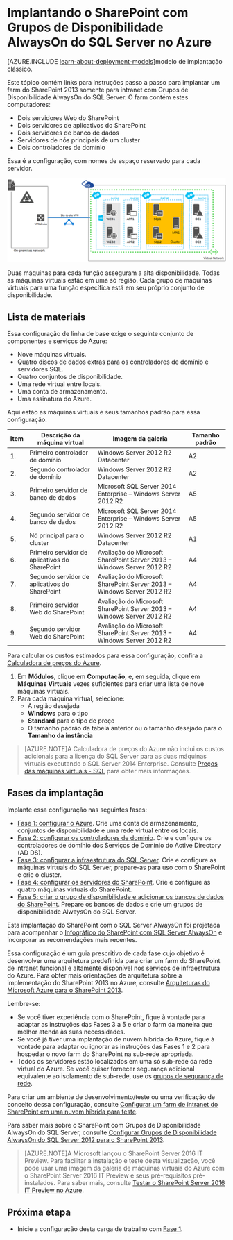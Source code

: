 <properties
	pageTitle="Implantar um farm do SharePoint Server 2013 | Microsoft Azure"
	description="Implante um farm do SharePoint Server 2013 de alta disponibilidade usando grupos de disponibilidade do AlwaysOn do SQL Server no Azure em cinco fases."
	documentationCenter=""
	services="virtual-machines"
	authors="JoeDavies-MSFT"
	manager="timlt"
	editor=""
	tags="azure-resource-manager"/>

<tags
	ms.service="virtual-machines"
	ms.workload="infrastructure-services"
	ms.tgt_pltfrm="Windows"
	ms.devlang="na"
	ms.topic="article"
	ms.date="12/17/2015"
	ms.author="josephd"/>

# Implantando o SharePoint com Grupos de Disponibilidade AlwaysOn do SQL Server no Azure

[AZURE.INCLUDE [learn-about-deployment-models](../../includes/learn-about-deployment-models-rm-include.md)]modelo de implantação clássico.

Este tópico contém links para instruções passo a passo para implantar um farm do SharePoint 2013 somente para intranet com Grupos de Disponibilidade AlwaysOn do SQL Server. O farm contém estes computadores:

- Dois servidores Web do SharePoint
- Dois servidores de aplicativos do SharePoint
- Dois servidores de banco de dados
- Servidores de nós principais de um cluster
- Dois controladores de domínio

Essa é a configuração, com nomes de espaço reservado para cada servidor.

![](./media/virtual-machines-workload-intranet-sharepoint-overview/workload-spsqlao_05.png)

Duas máquinas para cada função asseguram a alta disponibilidade. Todas as máquinas virtuais estão em uma só região. Cada grupo de máquinas virtuais para uma função específica está em seu próprio conjunto de disponibilidade.

## Lista de materiais

Essa configuração de linha de base exige o seguinte conjunto de componentes e serviços do Azure:

- Nove máquinas virtuais.
- Quatro discos de dados extras para os controladores de domínio e servidores SQL.
- Quatro conjuntos de disponibilidade.
- Uma rede virtual entre locais.
- Uma conta de armazenamento.
- Uma assinatura do Azure.

Aqui estão as máquinas virtuais e seus tamanhos padrão para essa configuração.

Item | Descrição da máquina virtual | Imagem da galeria | Tamanho padrão
--- | --- | --- | ---
1\. | Primeiro controlador de domínio | Windows Server 2012 R2 Datacenter | A2
2\. | Segundo controlador de domínio | Windows Server 2012 R2 Datacenter | A2
3\. | Primeiro servidor de banco de dados | Microsoft SQL Server 2014 Enterprise – Windows Server 2012 R2 | A5
4\. | Segundo servidor de banco de dados | Microsoft SQL Server 2014 Enterprise – Windows Server 2012 R2 | A5
5\. | Nó principal para o cluster | Windows Server 2012 R2 Datacenter | A1
6\. | Primeiro servidor de aplicativos do SharePoint | Avaliação do Microsoft SharePoint Server 2013 – Windows Server 2012 R2 | A4
7\. | Segundo servidor de aplicativos do SharePoint | Avaliação do Microsoft SharePoint Server 2013 – Windows Server 2012 R2 | A4
8\. | Primeiro servidor Web do SharePoint | Avaliação do Microsoft SharePoint Server 2013 – Windows Server 2012 R2 | A4
9\. | Segundo servidor Web do SharePoint | Avaliação do Microsoft SharePoint Server 2013 – Windows Server 2012 R2 | A4

Para calcular os custos estimados para essa configuração, confira a [Calculadora de preços do Azure](https://azure.microsoft.com/pricing/calculator/).

1. Em **Módulos**, clique em **Computação**, e, em seguida, clique em **Máquinas Virtuais** vezes suficientes para criar uma lista de nove máquinas virtuais.
2. Para cada máquina virtual, selecione:
	- A região desejada
	- **Windows** para o tipo
	- **Standard** para o tipo de preço
	- O tamanho padrão da tabela anterior ou o tamanho desejado para o **Tamanho da instância**

> [AZURE.NOTE]A Calculadora de preços do Azure não inclui os custos adicionais para a licença do SQL Server para as duas máquinas virtuais executando o SQL Server 2014 Enterprise. Consulte [Preços das máquinas virtuais - SQL](https://azure.microsoft.com/pricing/details/virtual-machines/#Sql) para obter mais informações.

## Fases da implantação

Implante essa configuração nas seguintes fases:

- [Fase 1: configurar o Azure](virtual-machines-workload-intranet-sharepoint-phase1.md). Crie uma conta de armazenamento, conjuntos de disponibilidade e uma rede virtual entre os locais.
- [Fase 2: configurar os controladores de domínio](virtual-machines-workload-intranet-sharepoint-phase2.md). Crie e configure os controladores de domínio dos Serviços de Domínio do Active Directory (AD DS).
- [Fase 3: configurar a infraestrutura do SQL Server](virtual-machines-workload-intranet-sharepoint-phase3.md). Crie e configure as máquinas virtuais do SQL Server, prepare-as para uso com o SharePoint e crie o cluster.
- [Fase 4: configurar os servidores do SharePoint](virtual-machines-workload-intranet-sharepoint-phase4.md). Crie e configure as quatro máquinas virtuais do SharePoint.
- [Fase 5: criar o grupo de disponibilidade e adicionar os bancos de dados do SharePoint](virtual-machines-workload-intranet-sharepoint-phase5.md). Prepare os bancos de dados e crie um grupos de disponibilidade AlwaysOn do SQL Server.

Esta implantação do SharePoint com o SQL Server AlwaysOn foi projetada para acompanhar o [Infográfico do SharePoint com SQL Server AlwaysOn](http://go.microsoft.com/fwlink/?LinkId=394788) e incorporar as recomendações mais recentes.

Essa configuração é um guia prescritivo de cada fase cujo objetivo é desenvolver uma arquitetura predefinida para criar um farm do SharePoint de intranet funcional e altamente disponível nos serviços de infraestrutura do Azure. Para obter mais orientações de arquitetura sobre a implementação do SharePoint 2013 no Azure, consulte [Arquiteturas do Microsoft Azure para o SharePoint 2013](https://technet.microsoft.com/library/dn635309.aspx).

Lembre-se:

- Se você tiver experiência com o SharePoint, fique à vontade para adaptar as instruções das Fases 3 a 5 e criar o farm da maneira que melhor atenda às suas necessidades.
- Se você já tiver uma implantação de nuvem híbrida do Azure, fique à vontade para adaptar ou ignorar as instruções das Fases 1 e 2 para hospedar o novo farm do SharePoint na sub-rede apropriada.
- Todos os servidores estão localizados em uma só sub-rede da rede virtual do Azure. Se você quiser fornecer segurança adicional equivalente ao isolamento de sub-rede, use os [grupos de segurança de rede](../virtual-network/virtual-networks-nsg.md).

Para criar um ambiente de desenvolvimento/teste ou uma verificação de conceito dessa configuração, consulte [Configurar um farm de intranet do SharePoint em uma nuvem híbrida para teste](../virtual-network/virtual-networks-setup-sharepoint-hybrid-cloud-testing.md).

Para saber mais sobre o SharePoint com Grupos de Disponibilidade AlwaysOn do SQL Server, consulte [Configurar Grupos de Disponibilidade AlwaysOn do SQL Server 2012 para o SharePoint 2013](https://technet.microsoft.com/library/jj715261.aspx).

> [AZURE.NOTE]A Microsoft lançou o SharePoint Server 2016 IT Preview. Para facilitar a instalação e teste desta visualização, você pode usar uma imagem da galeria de máquinas virtuais do Azure com o SharePoint Server 2016 IT Preview e seus pré-requisitos pré-instalados. Para saber mais, consulte [Testar o SharePoint Server 2016 IT Preview no Azure](http://azure.microsoft.com/blog/test-sharepoint-server-2016-it-preview-4/).

## Próxima etapa

- Inicie a configuração desta carga de trabalho com [Fase 1](virtual-machines-workload-intranet-sharepoint-phase1.md).

<!---HONumber=AcomDC_1223_2015-->